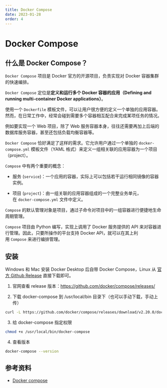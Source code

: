 ```yaml
---
title: Docker Compose
date: 2023-01-28
order: 4
---
```


# Docker Compose

## 什么是 Docker Compose？

`Docker Compose` 项目是 Docker 官方的开源项目，负责实现对 Docker 容器集群的快速编排。

`Docker Compose` 定位是**定义和运行多个 Docker 容器的应用（Defining and running multi-container Docker applications）**。

使用一个 `Dockerfile` 模板文件，可以让用户很方便的定义一个单独的应用容器。然而，在日常工作中，经常会碰到需要多个容器相互配合来完成某项任务的情况。

例如要实现一个 Web 项目，除了 Web 服务容器本身，往往还需要再加上后端的数据库服务容器，甚至还包括负载均衡容器等。

`Docker Compose` 恰好满足了这样的需求。它允许用户通过一个单独的 `docker-compose.yml` 模板文件（YAML 格式）来定义一组相关联的应用容器为一个项目（project）。

`Compose` 中有两个重要的概念：

- 服务 (`service`)：一个应用的容器，实际上可以包括若干运行相同镜像的容器实例。

- 项目 (`project`)：由一组关联的应用容器组成的一个完整业务单元，在 `docker-compose.yml` 文件中定义。

`Compose` 的默认管理对象是项目，通过子命令对项目中的一组容器进行便捷地生命周期管理。

`Compose` 项目由 Python 编写，实现上调用了 Docker 服务提供的 API 来对容器进行管理。因此，只要所操作的平台支持 Docker API，就可以在其上利用 `Compose` 来进行编排管理。

## 安装

Windows 和 Mac 安装 Docker Desktop 后自带 Docker Compose，Linux 从 [官方 Github Release](https://github.com/docker/compose/releases) 直接下载即可。

1. 官网查看 release 版本：https://github.com/docker/compose/releases/

2. 下载 docker-compose 到 /usr/local/bin 目录下（也可以手动下载，手动上传）

```bash
curl -L https://github.com/docker/compose/releases/download/v2.20.0/docker-compose-$(uname -s)-$(uname -m)  -o /usr/local/bin/docker-compose
```

3. 给 docker-compose 指定权限

```bash
chmod +x /usr/local/bin/docker-compose
```

4. 查看版本

```bash
docker-compose --version
```

## 参考资料

- [Docker compose](https://vuepress.mirror.docker-practice.com/compose/)